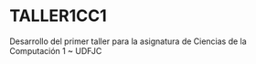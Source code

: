 # TALLER1CC1
Desarrollo del primer taller para la asignatura de Ciencias de la Computación 1 ~ UDFJC
